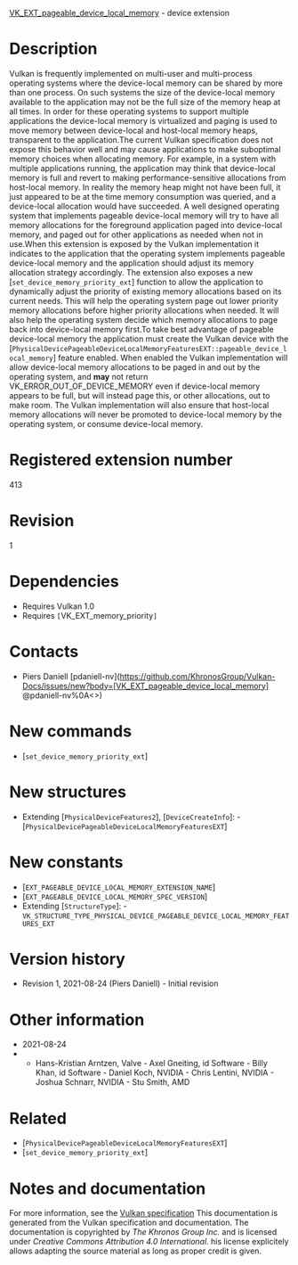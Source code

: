 [VK_EXT_pageable_device_local_memory](https://www.khronos.org/registry/vulkan/specs/1.3-extensions/man/html/VK_EXT_pageable_device_local_memory.html) - device extension

# Description
Vulkan is frequently implemented on multi-user and multi-process operating
systems where the device-local memory can be shared by more than one
process.
On such systems the size of the device-local memory available to the
application may not be the full size of the memory heap at all times.
In order for these operating systems to support multiple applications the
device-local memory is virtualized and paging is used to move memory between
device-local and host-local memory heaps, transparent to the application.The current Vulkan specification does not expose this behavior well and may
cause applications to make suboptimal memory choices when allocating memory.
For example, in a system with multiple applications running, the application
may think that device-local memory is full and revert to making
performance-sensitive allocations from host-local memory.
In reality the memory heap might not have been full, it just appeared to be
at the time memory consumption was queried, and a device-local allocation
would have succeeded.
A well designed operating system that implements pageable device-local
memory will try to have all memory allocations for the foreground
application paged into device-local memory, and paged out for other
applications as needed when not in use.When this extension is exposed by the Vulkan implementation it indicates to
the application that the operating system implements pageable device-local
memory and the application should adjust its memory allocation strategy
accordingly.
The extension also exposes a new [`set_device_memory_priority_ext`] function
to allow the application to dynamically adjust the priority of existing
memory allocations based on its current needs.
This will help the operating system page out lower priority memory
allocations before higher priority allocations when needed.
It will also help the operating system decide which memory allocations to
page back into device-local memory first.To take best advantage of pageable device-local memory the application must
create the Vulkan device with the
[`PhysicalDevicePageableDeviceLocalMemoryFeaturesEXT::pageable_device_local_memory`]
feature enabled.
When enabled the Vulkan implementation will allow device-local memory
allocations to be paged in and out by the operating system, and  **may**  not
return VK_ERROR_OUT_OF_DEVICE_MEMORY even if device-local memory appears to
be full, but will instead page this, or other allocations, out to make room.
The Vulkan implementation will also ensure that host-local memory
allocations will never be promoted to device-local memory by the operating
system, or consume device-local memory.

# Registered extension number
413

# Revision
1

# Dependencies
- Requires Vulkan 1.0
- Requires `[`VK_EXT_memory_priority`]`

# Contacts
- Piers Daniell [pdaniell-nv](https://github.com/KhronosGroup/Vulkan-Docs/issues/new?body=[VK_EXT_pageable_device_local_memory] @pdaniell-nv%0A<<Here describe the issue or question you have about the VK_EXT_pageable_device_local_memory extension>>)

# New commands
- [`set_device_memory_priority_ext`]

# New structures
- Extending [`PhysicalDeviceFeatures2`], [`DeviceCreateInfo`]:  - [`PhysicalDevicePageableDeviceLocalMemoryFeaturesEXT`]

# New constants
- [`EXT_PAGEABLE_DEVICE_LOCAL_MEMORY_EXTENSION_NAME`]
- [`EXT_PAGEABLE_DEVICE_LOCAL_MEMORY_SPEC_VERSION`]
- Extending [`StructureType`]:  - `VK_STRUCTURE_TYPE_PHYSICAL_DEVICE_PAGEABLE_DEVICE_LOCAL_MEMORY_FEATURES_EXT`

# Version history
- Revision 1, 2021-08-24 (Piers Daniell)  - Initial revision

# Other information
* 2021-08-24
*   - Hans-Kristian Arntzen, Valve  - Axel Gneiting, id Software  - Billy Khan, id Software  - Daniel Koch, NVIDIA  - Chris Lentini, NVIDIA  - Joshua Schnarr, NVIDIA  - Stu Smith, AMD

# Related
- [`PhysicalDevicePageableDeviceLocalMemoryFeaturesEXT`]
- [`set_device_memory_priority_ext`]

# Notes and documentation
For more information, see the [Vulkan specification](https://www.khronos.org/registry/vulkan/specs/1.3-extensions/html/vkspec.html)
This documentation is generated from the Vulkan specification and documentation.
The documentation is copyrighted by *The Khronos Group Inc.* and is licensed under *Creative Commons Attribution 4.0 International*.
his license explicitely allows adapting the source material as long as proper credit is given.
        